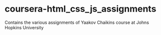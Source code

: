 # coursera-html_css_js_assignments
Contains the various assignments of Yaakov Chaikins course at Johns Hopkins University
